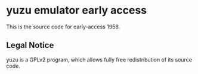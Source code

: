 yuzu emulator early access
=============

This is the source code for early-access 1958.

## Legal Notice

yuzu is a GPLv2 program, which allows fully free redistribution of its source code.